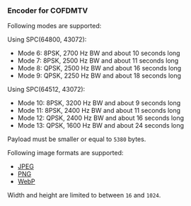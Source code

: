 
### Encoder for COFDMTV

Following modes are supported:

Using SPC(64800, 43072):
* Mode 6: 8PSK, 2700 Hz BW and about 10 seconds long
* Mode 7: 8PSK, 2500 Hz BW and about 11 seconds long
* Mode 8: QPSK, 2500 Hz BW and about 16 seconds long
* Mode 9: QPSK, 2250 Hz BW and about 18 seconds long

Using SPC(64512, 43072):
* Mode 10: 8PSK, 3200 Hz BW and about 9 seconds long
* Mode 11: 8PSK, 2400 Hz BW and about 11 seconds long
* Mode 12: QPSK, 2400 Hz BW and about 16 seconds long
* Mode 13: QPSK, 1600 Hz BW and about 24 seconds long

Payload must be smaller or equal to ```5380``` bytes.

Following image formats are supported:

* [JPEG](https://en.wikipedia.org/wiki/JPEG)
* [PNG](https://en.wikipedia.org/wiki/Portable_Network_Graphics)
* [WebP](https://en.wikipedia.org/wiki/WebP)

Width and height are limited to between ```16``` and ```1024```.

